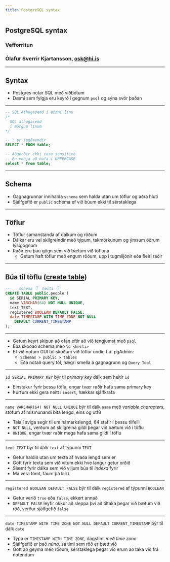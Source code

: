 ```yaml
---
title: PostgreSQL syntax
---
```


## PostgreSQL syntax

### Vefforritun

### Ólafur Sverrir Kjartansson, [osk@hi.is](mailto:osk@hi.is)

---

## Syntax

* Postgres notar SQL með viðbótum
* Dæmi sem fylgja eru keyrð í gegnum `psql` og sýna svör þaðan

***

```sql
-- SQL Athugasemd í einni línu
/*
  SQL athugasemd
  í mörgum línum
*/

-- ; er segðaendir
SELECT * FROM table;

-- Aðgerðir ekki case sensitive
-- En venja að hafa í UPPERCASE
select * from table;
```

***

## Schema

* Gagnagrunnar innihalda `schema` sem halda utan um töflur og aðra hluti
* Sjálfgefið er `public` schema ef við búum ekki til sérstaklega

***

## Töflur

* Töflur samanstanda af dálkum og röðum
* Dálkar eru vel skilgreindir með týpum, takmörkunum og ýmsum öðrum lýsigögnum
* Raðir eru þau gögn sem við bætum við töfluna
  * Getum haft töflur með engum röðum, upp í tugmiljónir eða fleiri raðir

***

## Búa til töflu ([create table](https://www.postgresql.org/docs/current/static/sql-createtable.html))

```sql
--    schema 👇  heiti 👇
CREATE TABLE public.people (
  id SERIAL PRIMARY KEY,
  name VARCHAR(64) NOT NULL UNIQUE,
  text TEXT,
  registered BOOLEAN DEFAULT FALSE,
  date TIMESTAMP WITH TIME ZONE NOT NULL
    DEFAULT CURRENT_TIMESTAMP
);
```

***

* Getum keyrt skipun að ofan eftir að við tengjumst með `psql`
* Eða skoðað schema með `\d <heiti>`
* Ef við notum GUI tól skoðum við töflur undir, t.d. pgAdmin:
  * `Schemas > public > tables`
  * Eða notað query tól, hægri smella á gagnagrunn og `Query Tool`

***

`id SERIAL PRIMARY KEY` býr til _primary key_ dálk sem heitir `id`

* Einstakur fyrir þessa töflu, engar tvær raðir hafa sama primary key
* Þurfum ekki gera neitt í `insert`, hækkar sjálfkrafa

***

`name VARCHAR(64) NOT NULL UNIQUE` býr til dálk `name` með _variable characters_, stöfum af mismunandi bita lengd, eins og utf8

* Tala í sviga segir til um hámarkslengd, 64 stafir í þessu tilfelli
* `NOT NULL`, verðum að skilgreina gildi þegar við bætum við í töflu
* `UNIQUE`, engar tvær raðir mega hafa sama gildi í töflu

***

`text TEXT` býr til dálk `text` af týpunni `TEXT`

* Getur haldið utan um texta af hvaða lengd sem er
* Gott fyrir texta sem við vitum ekki hve langur getur orðið
* Slæmt fyrir dálka sem við viljum búa til _indexa_ fyrir
* Má vera tómt, fáum þá `NULL`

***

`registered BOOLEAN DEFAULT FALSE` býr til dálk `registered` af týpunni `BOOLEAN`

* Getur verið `true` eða `false`, ekkert annað
* `DEFAULT FALSE` leyfir okkur að sleppa því að tiltaka þegar við bætum við röð, verður sjálfgefið `false`

***

`date TIMESTAMP WITH TIME ZONE NOT NULL DEFAULT CURRENT_TIMESTAMP` býr til dálk `date`

* Týpa er `TIMESTAMP WITH TIME ZONE`, dagstími _með time zone_
* Sjálfgefið er það _núna_, sá tími sem röð er bætt við
* Gott að geyma með röðum, sérstaklega þegar við erum að taka við frá notendum
